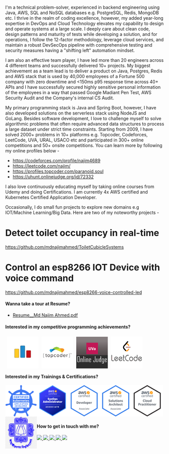 I'm a technical problem-solver, experienced in backend engineering using Java, AWS, SQL and NoSQL databases e.g. PostgreSQL, Redis, MongoDB etc. I thrive in the realm of coding excellence, however, my added year-long expertise in DevOps and Cloud Technology elevates my capability to design and operate systems at a large scale. I deeply care about clean code, design patterns and maturity of tests while developing a solution, and for operations, I follow the 12-factor methodology, leverage cloud services, and maintain a robust DevSecOps pipeline with comprehensive testing and security measures having a "shifting left" automation mindset.

I am also an effective team player, I have led more than 20 engineers across 4 different teams and successfully delivered 10+ projects. My biggest achievement as a team lead is to deliver a product on Java, Postgres, Redis and AWS stack that is used by 40,000 employees of a Fortune 500 company with zero downtime and <150ms p95 response time across 40+ APIs and I have successfully secured highly sensitive personal information of the employees in a way that passed Google Madiant Pen Test, AWS Security Audit and the Company's internal CS Audit.

My primary programming stack is Java and Spring Boot, however, I have also developed solutions on the serverless stack using NodeJS and GoLang. Besides software development, I love to challenge myself to solve algorithmic problems that often require advanced data structures to process a large dataset under strict time constraints. Starting from 2009, I have solved 2000+ problems in 10+ platforms e.g. Topcoder, Codeforces, LeetCode, UVA, URAL, USACO etc and participated in 300+ online competitions and 50+ onsite competitions. You can learn more by following my online profiles below - 

- https://codeforces.com/profile/najim4689
- https://leetcode.com/najim/
- https://profiles.topcoder.com/paranoid.soul
- https://uhunt.onlinejudge.org/id/72332

I also love continuously educating myself by taking online courses from Udemy and doing Certifications. I am currently 4x AWS certified and Kubernetes Certified Application Developer.

Occasionally, I do small fun projects to explore new domains e.g IOT/Machine Learning/Big Data. Here are two of my noteworthy projects - 

# Detect toilet occupancy in real-time
https://github.com/mdnajimahmed/ToiletCubicleSystems

# Control an esp8266 IOT Device with voice command
https://github.com/mdnajimahmed/esp8266-voice-controlled-led

#### Wanna take a tour at Resume?
- [Resume__Md Najim Ahmed.pdf](https://drive.google.com/file/d/1yfPL-n3U8TfIEX63Ef11H0dfevxL5OeS/view?usp=sharing)



#### Interested in my competitive programming achievements?

[<img align="left" width="100px" height="100px" alt="Visual Studio Code" src="./cf.png" style="margin:5px" />][codeforces]

[<img align="left" width="100px" height="100px" alt="Visual Studio Code" src="./tc.png" style="margin:5px" />][topcoder]

[<img align="left" width="100px" height="100px" alt="Visual Studio Code" src="./uva.png" style="margin:5px" />][uva]

[<img align="left" width="100px" height="100px" alt="Visual Studio Code" src="./lc.png" style="margin:5px"/>][lc]


<br />
<br />
<br />
<br />
<br />
<br />

#### Interested in my Trainings & Certifications?
[<img align="left" width="100px"  alt="CKAD: Certified Kubernetes Application Developer" src="./ckad_from_cncfsite.png" />][ckad]
[<img align="left" width="100px"  alt="AWS Certified SysOps - Associate" src="./aws-certified-sysops-administrator-associate.png" />][soa]
[<img align="left" width="100px"  alt="AWS Certified Developer - Associate" src="./AWS-Developer-Associate-2020.png" />][dva]
[<img align="left" width="100px"  alt="Visual Studio Code" src="./AWS-SolArchitect-Associate-2020.png" />][saa]
[<img align="left" width="100px"  alt="Visual Studio Code" src="./AWS-CloudPractitioner-2020.png" />][acp]
[<img align="left" width="100px"  alt="BSC, Computer Science and Engineering" src="./ju.png" />][ju]

<br />
<br />
<br />
<br />
<br />
<br />

#### How to get in touch with me?
<p left="center">

<a href="https://www.linkedin.com/in/md-najim-ahmed-32544b77/">
  <img src="https://img.shields.io/badge/linkedin-%230077B5.svg?&style=for-the-badge&logo=linkedin&logoColor=white" height=25>
</a> 
<a href="https://wa.me/8801711927949">
  <img src="https://img.shields.io/badge/WhatsApp-25D366?style=for-the-badge&logo=whatsapp&logoColor=white" height=25>
</a>
<a href="mailto:najim.ju@gmail.com">
  <img src="https://img.shields.io/badge/Gmail-D14836?style=for-the-badge&logo=gmail&logoColor=white" height=25>
</a>
<a href="https://twitter.com/najim_ju">
  <img src="https://img.shields.io/badge/twitter-%231DA1F2.svg?&style=for-the-badge&logo=twitter&logoColor=white" height=25>
</a> 
<a href="https://www.youtube.com/channel/UCHuSJ4mGoDghC-ns7xvrG0A">
  <img src="https://img.shields.io/badge/YouTube-FF0000?style=for-the-badge&logo=youtube&logoColor=white" height=25>
</a>
</p>

[acp]: https://www.credly.com/badges/b1282f55-c316-4e7a-bed1-25a7ee6dab79/public_url
[saa]: https://www.credly.com/badges/6fb754a4-c4f3-41f3-922e-7698e0d3feb7/public_url
[dva]: https://www.credly.com/badges/3dd8c804-9037-4c5c-9663-de7a40d10846/public_url
[soa]: https://www.credly.com/badges/f8a71cb7-483f-47d7-b286-2b6c76e5dde9/public_url
[codeforces]: https://codeforces.com/profile/najim4689
[topcoder]: https://www.topcoder.com/members/paranoid.soul
[uva]: https://uhunt.onlinejudge.org/id/72332
[lc]: https://leetcode.com/najim/
[wa]: https://wa.me/8801711927949
[linkedin]: https://www.linkedin.com/in/najim-ahmed-32544b77/
[twitter]: https://twitter.com/najim_ju
[youtube]: https://www.youtube.com/channel/UCHuSJ4mGoDghC-ns7xvrG0A
[email]: mailto:najim.ju@gmail.com
[lichess]: https://lichess.org/@/najim4689
[chessdotcom]: https://www.chess.com/member/najimahmed4689
[ju]: https://www.credly.com/badges/f61261e6-cdc0-4781-98ae-0a74939e6509/public_url
[ckad]: https://www.credly.com/badges/0dc3fc02-71be-47d1-acb1-be23d1beef42/public_url
